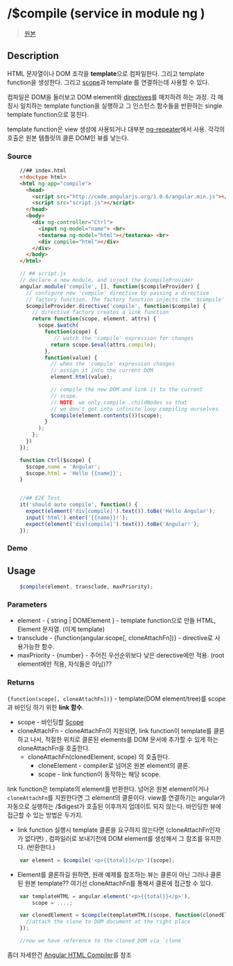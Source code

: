 # /$compile (service in module ng )

> [원본](http://docs.angularjs.org/api/ng.$compile)

## Description
HTML 문자열이나 DOM 조각을 **template**으로 컴파일한다. 그리고 template function을 생성한다. 그리고 [scope]()과 template 를 연결하는데 사용할 수 있다.

컴파일은 DOM을 둘러보고 DOM element와 [directives]()를 매치하려 하는 과정. 각 매칭시 일치하는 template function을 실행하고 그 인스턴스 함수들을 반환하는 single template function으로 뭉친다.

template function은 view 생성에 사용되거나 대부분 [ng-repeater]()에서 사용. 각각의 호출은 원본 템플릿의 클론 DOM인 뷰를 낳는다.

### Source

```html
    //## index.html
    <!doctype html>
    <html ng-app="compile">
      <head>
        <script src="http://code.angularjs.org/1.0.6/angular.min.js"></script>
        <script src="script.js"></script>
      </head>
      <body>
        <div ng-controller="Ctrl">
          <input ng-model="name"> <br>
          <textarea ng-model="html"></textarea> <br>
          <div compile="html"></div>
        </div>
      </body>
    </html>
```

```js
    // ## script.js
    // declare a new module, and inject the $compileProvider
    angular.module('compile', [], function($compileProvider) {
      // configure new 'compile' directive by passing a directive
      // factory function. The factory function injects the '$compile'
      $compileProvider.directive('compile', function($compile) {
        // directive factory creates a link function
        return function(scope, element, attrs) {
          scope.$watch(
            function(scope) {
               // watch the 'compile' expression for changes
              return scope.$eval(attrs.compile);
            },
            function(value) {
              // when the 'compile' expression changes
              // assign it into the current DOM
              element.html(value);

              // compile the new DOM and link it to the current
              // scope.
              // NOTE: we only compile .childNodes so that
              // we don't get into infinite loop compiling ourselves
              $compile(element.contents())(scope);
            }
          );
        };
      })
    });

    function Ctrl($scope) {
      $scope.name = 'Angular';
      $scope.html = 'Hello {{name}}';
    }


    //## E2E Test
    it('should auto compile', function() {
      expect(element('div[compile]').text()).toBe('Hello Angular');
      input('html').enter('{{name}}!');
      expect(element('div[compile]').text()).toBe('Angular!');
    });
```

### Demo

## Usage

```js
    $compile(element, transclude, maxPriority);
```

### Parameters
* element - { string | DOMElement } - template function으로 만들 HTML, Element 문자열. (이게 template)
* transclude - {function(angular.scope[, cloneAttachFn])} - directive로 사용가능한 함수.
* maxPriority - {number} - 주어진 우선순위보다 낮은 derective에만 적용. (root element에만 적용, 자식들은 아님)??

### Returns
`{function(scope[, cloneAttachFn])}` - template(DOM element/tree)를 scope과 바인딩 하기 위한 **link 함수**.

* scope - 바인딩할 [Scope](api/ng.$rootScope.Scope)
* cloneAttachFn - cloneAttachFn이 지원되면, link function이 template를 클론하고 나서, 적절한 위치로 클론된 elements를 DOM 문서에 추가할 수 있게 하는 cloneAttachFn을 호출한다.
    * cloneAttachFn(clonedElement, scope) 의 호출한다.
        * cloneElement - compiler로 넘어온 원본 element의 클론.
        * scope - link function이 동작하는 해당 scope.

link function은 template의 element를 반환한다. 넘어온 원본 element이거나 `cloneAttachFn`를 지원한다면 그 element의 클론이다. view를 연결하기는 angular가 자동으로 실행하는 /$digest가 호출된 이후까지 업데이트 되지 않는다. 바인딩한 뷰에 접근할 수 있는 방법은 두가지.

* link function 실행시 template 클론을 요구하지 않는다면 (cloneAttachFn인자가 없다면) , 컴파일러로 보내기전에 DOM element를 생성해서 그 참조를 유지한다. (반환한다.)

```js
    var element = $compile('<p>{{total}}</p>')(scope);
```

* Element를 클론하길 원하면, 원래 예제를 참조하는 뷰는 클론이 아닌 그러나 클론된 원본 template?? 여기선 cloneAttachFn를 통해서 클론에 접근할 수 있다.

```js
    var templateHTML = angular.element('<p>{{total}}</p>'),
        scope = ....;

    var clonedElement = $compile(templateHTML)(scope, function(clonedElement, scope) {
      //attach the clone to DOM document at the right place
    });

    //now we have reference to the cloned DOM via `clone`
```

좀더 자세한건 [Angular HTML Compiler](../guide/compiler)를 참조


